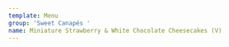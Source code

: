 ```yaml
---
template: Menu
group: 'Sweet Canapés '
name: Miniature Strawberry & White Chocolate Cheesecakes (V)
---
```

